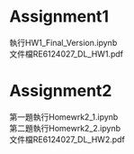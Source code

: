 # Assignment1
執行HW1_Final_Version.ipynb  
文件檔RE6124027_DL_HW1.pdf
# Assignment2
第一題執行Homewrk2_1.ipynb  
第二題執行Homewrk2_2.ipynb  
文件檔RE6124027_DL_HW2.pdf
